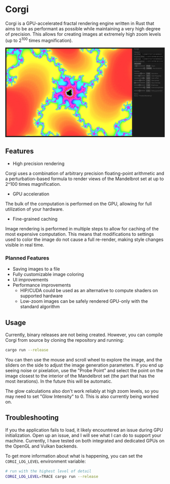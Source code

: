 # Corgi

Corgi is a GPU-accelerated fractal rendering engine written in Rust that aims to be as performant as possible while maintaining a very high degree of precision. This allows for creating images at extremely high zoom levels (up to 2<sup>100</sup> times magnification).

![An example of the UI in use at extreme zoom levels](assets/preview.jpg)

## Features

- High precision rendering

Corgi uses a combination of arbitrary precision floating-point arithmetic and a perturbation-based formula to render views of the Mandelbrot set at up to 2^100 times magnification.

- GPU acceleration

The bulk of the computation is performed on the GPU, allowing for full utilization of your hardware.

- Fine-grained caching

Image rendering is performed in multiple steps to allow for caching of the most expensive computation. This means that modifications to settings used to color the image do not cause a full re-render, making style changes visible in real time.

### Planned Features

- Saving images to a file
- Fully customizable image coloring
- UI improvements
- Performance improvements
    - HIP/CUDA could be used as an alternative to compute shaders on supported hardware
    - Low-zoom images can be safely rendered GPU-only with the standard algorithm

## Usage

Currently, binary releases are not being created. However, you can compile Corgi from source by cloning the repository and running:

```bash
cargo run --release
```

You can then use the mouse and scroll wheel to explore the image, and the sliders on the side to adjust the image generation parameters. If you end up seeing noise or pixelation, use the "Probe Point" and select the point on the image closest to the interior of the Mandelbrot set (the part that has the most iterations). In the future this will be automatic.

The glow calculations also don't work reliably at high zoom levels, so you may need to set "Glow Intensity" to 0. This is also currently being worked on.

## Troubleshooting

If you the application fails to load, it likely encountered an issue during GPU initialization. Open up an issue, and I will see what I can do to support your machine. Currently, I have tested on both integrated and dedicated GPUs on the OpenGL and Vulkan backends.

To get more information about what is happening, you can set the `CORGI_LOG_LEVEL` environment variable:

```bash
# run with the highest level of detail
CORGI_LOG_LEVEL=TRACE cargo run --release
```
